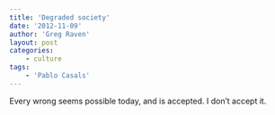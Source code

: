 ```yaml
---
title: 'Degraded society'
date: '2012-11-09'
author: 'Greg Raven'
layout: post
categories:
    - culture
tags:
    - 'Pablo Casals'
---
```


Every wrong seems possible today, and is accepted. I don’t accept it.